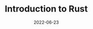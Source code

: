 ---
title: Introduction to Rust
date: "2022-06-23"
link: /events/introduction-to-rust
image: https://images.unsplash.com/photo-1579548122080-c35fd6820ecb?ixlib=rb-4.0.3&ixid=MnwxMjA3fDB8MHxzZWFyY2h8OXx8YmFubmVyfGVufDB8fDB8fA%3D%3D&auto=format&fit=crop&w=500&q=60
description: Programming languages like C or C++ are known to be very hard. They are powerful tools, but even professionals make mistakes. With Rust, you can build blazingly fast and memory-safe programs without sacrificing developer productivity. This talks aims to show you why you need it and what makes it great.
location: JKU Linz

recording: https://www.youtube.com/embed/jGoT-zbPmq4
---